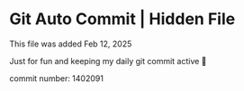 # Git Auto Commit | Hidden File

This file was added Feb 12, 2025

Just for fun and keeping my daily git commit active 🤪

commit number: 1402091
